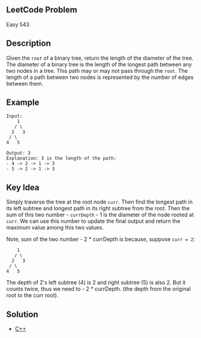 ## LeetCode Problem
Easy 543

## Description
Given the `root` of a binary tree, return the length of the diameter of the tree. The diameter of a binary tree is the length of the longest path between any two nodes in a tree. This path may or may not pass through the `root`. The length of a path between two nodes is represented by the number of edges between them.

## Example
```
Input:
    1
   / \
  2   3
 / \
4   5

Output: 3
Explanation: 3 is the length of the path:
- 4 -> 2 -> 1 -> 3
- 5 -> 2 -> 1 -> 3
```

## Key Idea
Simply traverse the tree at the root node `curr`. Then find the longest path in its left subtree and longest path in its right subtree from the root. Then the sum of this two number - `currDepth` - 1 is the diameter of the node rooted at `curr`. We can use this number to update the final output and return the maximum value among this two values.

Note, sum of the two number - 2 * currDepth is because, suppose `curr = 2`:
```
    1
   / \
  2   3
 / \
4   5
```
The depth of 2's left subtree (4) is 2 and right subtree (5) is also 2. But it counts twice, thus we need to - 2 * currDepth. (the depth from the original root to the curr root).

## Solution
- [C++](solution.cpp)